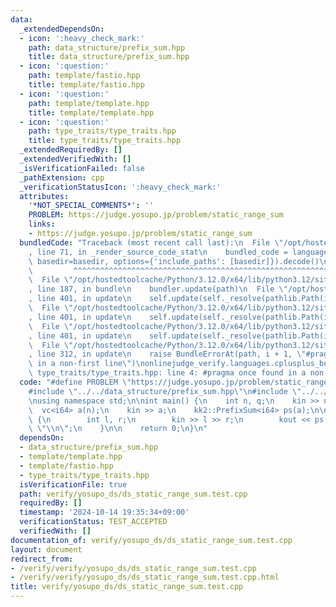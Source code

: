 ```yaml
---
data:
  _extendedDependsOn:
  - icon: ':heavy_check_mark:'
    path: data_structure/prefix_sum.hpp
    title: data_structure/prefix_sum.hpp
  - icon: ':question:'
    path: template/fastio.hpp
    title: template/fastio.hpp
  - icon: ':question:'
    path: template/template.hpp
    title: template/template.hpp
  - icon: ':question:'
    path: type_traits/type_traits.hpp
    title: type_traits/type_traits.hpp
  _extendedRequiredBy: []
  _extendedVerifiedWith: []
  _isVerificationFailed: false
  _pathExtension: cpp
  _verificationStatusIcon: ':heavy_check_mark:'
  attributes:
    '*NOT_SPECIAL_COMMENTS*': ''
    PROBLEM: https://judge.yosupo.jp/problem/static_range_sum
    links:
    - https://judge.yosupo.jp/problem/static_range_sum
  bundledCode: "Traceback (most recent call last):\n  File \"/opt/hostedtoolcache/Python/3.12.0/x64/lib/python3.12/site-packages/onlinejudge_verify/documentation/build.py\"\
    , line 71, in _render_source_code_stat\n    bundled_code = language.bundle(stat.path,\
    \ basedir=basedir, options={'include_paths': [basedir]}).decode()\n          \
    \         ^^^^^^^^^^^^^^^^^^^^^^^^^^^^^^^^^^^^^^^^^^^^^^^^^^^^^^^^^^^^^^^^^^^^^^^^^^^^^^^^^\n\
    \  File \"/opt/hostedtoolcache/Python/3.12.0/x64/lib/python3.12/site-packages/onlinejudge_verify/languages/cplusplus.py\"\
    , line 187, in bundle\n    bundler.update(path)\n  File \"/opt/hostedtoolcache/Python/3.12.0/x64/lib/python3.12/site-packages/onlinejudge_verify/languages/cplusplus_bundle.py\"\
    , line 401, in update\n    self.update(self._resolve(pathlib.Path(included), included_from=path))\n\
    \  File \"/opt/hostedtoolcache/Python/3.12.0/x64/lib/python3.12/site-packages/onlinejudge_verify/languages/cplusplus_bundle.py\"\
    , line 401, in update\n    self.update(self._resolve(pathlib.Path(included), included_from=path))\n\
    \  File \"/opt/hostedtoolcache/Python/3.12.0/x64/lib/python3.12/site-packages/onlinejudge_verify/languages/cplusplus_bundle.py\"\
    , line 401, in update\n    self.update(self._resolve(pathlib.Path(included), included_from=path))\n\
    \  File \"/opt/hostedtoolcache/Python/3.12.0/x64/lib/python3.12/site-packages/onlinejudge_verify/languages/cplusplus_bundle.py\"\
    , line 312, in update\n    raise BundleErrorAt(path, i + 1, \"#pragma once found\
    \ in a non-first line\")\nonlinejudge_verify.languages.cplusplus_bundle.BundleErrorAt:\
    \ type_traits/type_traits.hpp: line 4: #pragma once found in a non-first line\n"
  code: "#define PROBLEM \"https://judge.yosupo.jp/problem/static_range_sum\"\n\n\
    #include \"../../data_structure/prefix_sum.hpp\"\n#include \"../../template/template.hpp\"\
    \nusing namespace std;\n\nint main() {\n    int n, q;\n    kin >> n >> q;\n  \
    \  vc<i64> a(n);\n    kin >> a;\n    kk2::PrefixSum<i64> ps(a);\n\n    rep (q)\
    \ {\n        int l, r;\n        kin >> l >> r;\n        kout << ps.sum(l, r) <<\
    \ \"\\n\";\n    }\n\n    return 0;\n}\n"
  dependsOn:
  - data_structure/prefix_sum.hpp
  - template/template.hpp
  - template/fastio.hpp
  - type_traits/type_traits.hpp
  isVerificationFile: true
  path: verify/yosupo_ds/ds_static_range_sum.test.cpp
  requiredBy: []
  timestamp: '2024-10-14 19:35:34+09:00'
  verificationStatus: TEST_ACCEPTED
  verifiedWith: []
documentation_of: verify/yosupo_ds/ds_static_range_sum.test.cpp
layout: document
redirect_from:
- /verify/verify/yosupo_ds/ds_static_range_sum.test.cpp
- /verify/verify/yosupo_ds/ds_static_range_sum.test.cpp.html
title: verify/yosupo_ds/ds_static_range_sum.test.cpp
---
```

